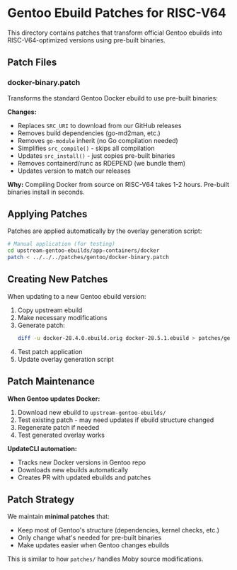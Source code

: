# Gentoo Ebuild Patches for RISC-V64

This directory contains patches that transform official Gentoo ebuilds into RISC-V64-optimized versions using pre-built binaries.

## Patch Files

### docker-binary.patch
Transforms the standard Gentoo Docker ebuild to use pre-built binaries:

**Changes:**
- Replaces `SRC_URI` to download from our GitHub releases
- Removes build dependencies (go-md2man, etc.)
- Removes `go-module` inherit (no Go compilation needed)
- Simplifies `src_compile()` - skips all compilation
- Updates `src_install()` - just copies pre-built binaries
- Removes containerd/runc as RDEPEND (we bundle them)
- Updates version to match our releases

**Why:** Compiling Docker from source on RISC-V64 takes 1-2 hours. Pre-built binaries install in seconds.

## Applying Patches

Patches are applied automatically by the overlay generation script:

```bash
# Manual application (for testing)
cd upstream-gentoo-ebuilds/app-containers/docker
patch < ../../../patches/gentoo/docker-binary.patch
```

## Creating New Patches

When updating to a new Gentoo ebuild version:

1. Copy upstream ebuild
2. Make necessary modifications
3. Generate patch:
   ```bash
   diff -u docker-28.4.0.ebuild.orig docker-28.5.1.ebuild > patches/gentoo/docker-binary-28.5.1.patch
   ```
4. Test patch application
5. Update overlay generation script

## Patch Maintenance

**When Gentoo updates Docker:**
1. Download new ebuild to `upstream-gentoo-ebuilds/`
2. Test existing patch - may need updates if ebuild structure changed
3. Regenerate patch if needed
4. Test generated overlay works

**UpdateCLI automation:**
- Tracks new Docker versions in Gentoo repo
- Downloads new ebuilds automatically
- Creates PR with updated ebuilds and patches

## Patch Strategy

We maintain **minimal patches** that:
- Keep most of Gentoo's structure (dependencies, kernel checks, etc.)
- Only change what's needed for pre-built binaries
- Make updates easier when Gentoo changes ebuilds

This is similar to how `patches/` handles Moby source modifications.
